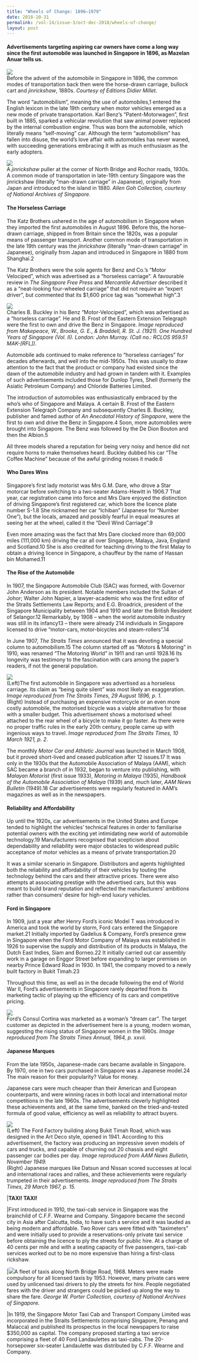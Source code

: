 ```yaml
---
title: "Wheels of Change: 1896–1970"
date: 2018-10-31
permalink: /vol-14/issue-3/oct-dec-2018/wheels-of-change/
layout: post
---
```

#### Advertisements targeting aspiring car owners have come a long way since the first automobile was launched in Singapore in 1896, as **Mazelan Anuar** tells us.

<img src="/images/Vol-14-issue-3/wheels-of-change/Wheels1.JPG">
<div style="background-color: white;">Before the advent of the automobile in Singapore in 1896, the common modes of transportation back then were the horse-drawn carriage, bullock cart and <i>jinrickshaw</i>, 1880s. <i>Courtesy of Editions Didier Millet.</i></div>

The word “automobilism”, meaning the use of automobiles,1 entered the English lexicon in the late 19th century when motor vehicles emerged as a new mode of private transportation. Karl Benz’s “Patent-Motorwagen”, first built in 1885, sparked a vehicular revolution that saw animal power replaced by the internal combustion engine. Thus was born the automobile, which literally means “self-moving” car. Although the term “automobilism” has fallen into disuse, the world’s love affair with automobiles has never waned, with succeeding generations embracing it with as much enthusiasm as the early adopters.

<img src="/images/Vol-14-issue-3/wheels-of-change/Wheels2.JPG">
<div style="background-color: white;">A <i>jinrickshaw</i> puller at the corner of North Bridge and Rochor roads, 1930s. A common mode of transportation in late-19th century Singapore was the jinrickshaw (literally “man-drawn carriage” in Japanese), originally from Japan and introduced to the island in 1880. <i>Allen Goh Collection, courtesy of National Archives of Singapore.</i></div>

#### **The Horseless Carriage**

The Katz Brothers ushered in the age of automobilism in Singapore when they imported the first automobiles in August 1896. Before this, the horse-drawn carriage, shipped in from Britain since the 1820s, was a popular means of passenger transport. Another common mode of transportation in the late 19th century was the *jinrickshaw* (literally “man-drawn carriage” in Japanese), originally from Japan and introduced in Singapore in 1880 from Shanghai.2

The Katz Brothers were the sole agents for Benz and Co.’s “Motor Velociped”, which was advertised as a “horseless carriage”. A favourable review in *The Singapore Free Press* and *Mercantile Advertiser* described it as a “neat-looking four-wheeled carriage” that did not require an “expert driver”, but commented that its $1,600 price tag was “somewhat high”.3

<img src="/images/Vol-14-issue-3/wheels-of-change/Wheels3.JPG">
<div style="background-color: white;">Charles B. Buckley in his Benz “Motor-Velociped”, which was advertised as a “horseless carriage”. He and B. Frost of the Eastern Extension Telegraph were the first to own and drive the Benz in Singapore. <i>Image reproduced from Makepeace, W., Brooke, G. E., & Braddell, R. St. J. (1921). One Hundred Years of Singapore (Vol. II). London: John Murray. (Call no.: RCLOS 959.51 MAK-[RFL]).</i></div>

Automobile ads continued to make reference to “horseless carriages” for decades afterwards, and well into the mid-1950s. This was usually to draw attention to the fact that the product or company had existed since the dawn of the automobile industry and had grown in tandem with it. Examples of such advertisements included those for Dunlop Tyres, Shell (formerly the Asiatic Petroleum Company) and Chloride Batteries Limited.

The introduction of automobiles was enthusiastically embraced by the who’s who of Singapore and Malaya. A certain B. Frost of the Eastern Extension Telegraph Company and subsequently Charles B. Buckley, publisher and famed author of *An Anecdotal History of Singapore*, were the first to own and drive the Benz in Singapore.4 Soon, more automobiles were brought into Singapore. The Benz was followed by the De Dion Bouton and then the Albion.5

All three models shared a reputation for being very noisy and hence did not require horns to make themselves heard. Buckley dubbed his car “The Coffee Machine” because of the awful grinding noises it made.6

#### **Who Dares Wins**

Singapore’s first lady motorist was Mrs G.M. Dare, who drove a Star motorcar before switching to a two-seater Adams-Hewitt in 1906.7  That year, car registration came into force and Mrs Dare enjoyed the distinction of driving Singapore’s first registered car, which bore the licence plate number S-1.8 She nicknamed her car “Ichiban” (Japanese for “Number One”), but the locals, amazed and possibly fearful in equal measures at seeing her at the wheel, called it the “Devil Wind Carriage”.9

Even more amazing was the fact that Mrs Dare clocked more than 69,000 miles (111,000 km) driving the car all over Singapore, Malaya, Java, England and Scotland.10  She is also credited for teaching driving to the first Malay to obtain a driving licence in Singapore, a chauffeur by the name of Hassan bin Mohamed.11

#### **The Rise of the Automobile**

In 1907, the Singapore Automobile Club (SAC) was formed, with Governor John Anderson as its president. Notable members included the Sultan of Johor; Walter John Napier, a lawyer-academic who was the first editor of the Straits Settlements Law Reports; and E.G. Broadrick, president of the Singapore Municipality between 1904 and 1910 and later the British Resident of Selangor.12 Remarkably, by 1908 – when the world automobile industry was still in its infancy13 – there were already 214 individuals in Singapore licensed to drive “motor-cars, motor-bicycles and steam-rollers”.14

In June 1907, *The Straits Times* announced that it was devoting a special column to automobilism.15 The column started off as “Motors & Motoring” in 1910, was renamed “The Motoring World” in 1911 and ran until 1928.16 Its longevity was testimony to the fascination with cars among the paper’s readers, if not the general population.

<img src="/images/Vol-14-issue-3/wheels-of-change/Wheels4.JPG">
<div style="background-color: white;">(Left)The first automobile in Singapore was advertised as a horseless carriage. Its claim as “being quite silent” was most likely an exaggeration. <i>Image reproduced from The Straits Times, 29 August 1896, p. 1.</i><br>
(Right) Instead of purchasing an expensive motorcycle or an even more costly automobile, the motorised bicycle was a viable alternative for those with a smaller budget. This advertisement shows a motorised wheel attached to the rear wheel of a bicycle to make it go faster. As there were no proper traffic rules in the early 20th century, people came up with ingenious ways to travel. <i>Image reproduced from The Straits Times, 10 March 1921, p. 2.</i></div>

The monthly *Motor Car and Athletic Journal* was launched in March 1908, but it proved short-lived and ceased publication after 12 issues.17 It was only in the 1930s that the Automobile Association of Malaya (AAM), which SAC became a branch of in 1932, began to venture into publishing, with *Malayan Motorist* (first issue 1933), *Motoring in Malaya* (1935), *Handbook of the Automobile Association of Malaya* (1939) and, much later, *AAM News Bulletin* (1949).18 Car advertisements were regularly featured in AAM’s magazines as well as in the newspapers.

#### **Reliability and Affordability**

Up until the 1920s, car advertisements in the United States and Europe tended to highlight the vehicles’ technical features in order to familiarise potential owners with the exciting yet intimidating new world of automobile technology.19 Manufacturers recognised that scepticism about dependability and reliability were major obstacles to widespread public acceptance of motor vehicles as a means of private transportation.20

It was a similar scenario in Singapore. Distributors and agents highlighted both the reliability and affordability of their vehicles by touting the technology behind the cars and their attractive prices. There were also attempts at associating prestige with the advertised cars, but this was meant to build brand reputation and reflected the manufacturers’ ambitions rather than consumers’ desire for high-end luxury vehicles.

#### **Ford in Singapore**

In 1909, just a year after Henry Ford’s iconic Model T was introduced in America and took the world by storm, Ford cars entered the Singapore market.21 Initially imported by Gadelius & Company, Ford’s presence grew in Singapore when the Ford Motor Company of Malaya was established in 1926 to supervise the supply and distribution of its products in Malaya, the Dutch East Indies, Siam and Borneo.22 It initially carried out car assembly work in a garage on Enggor Street before expanding to larger premises on nearby Prince Edward Road in 1930. In 1941, the company moved to a newly built factory in Bukit Timah.23

Throughout this time, as well as in the decade following the end of World War II, Ford’s advertisements in Singapore rarely departed from its marketing tactic of playing up the efficiency of its cars and competitive pricing.

<img src="/images/Vol-14-issue-3/wheels-of-change/Wheels5.JPG">
<div style="background-color: white;">Ford’s Consul Cortina was marketed as a woman’s “dream car”. The target customer as depicted in the advertisement here is a young, modern woman, suggesting the rising status of Singapore women in the 1960s. <i>Image reproduced from The Straits Times Annual, 1964, p. xxvii.</i></div>

#### **Japanese Marques**

From the late 1950s, Japanese-made cars became available in Singapore. By 1970, one in two cars purchased in Singapore was a Japanese model.24 The main reason for their popularity? Value for money.

Japanese cars were much cheaper than their American and European counterparts, and were winning races in both local and international motor competitions in the late 1960s. The advertisements cleverly highlighted these achievements and, at the same time, banked on the tried-and-tested formula of good value, efficiency as well as reliability to attract buyers.

<img src="/images/Vol-14-issue-3/wheels-of-change/Wheels6.JPG">
<div style="background-color: white;">(Left) The Ford Factory building along Bukit Timah Road, which was designed in the Art Deco style, opened in 1941. According to this advertisement, the factory was producing an impressive seven models of cars and trucks, and capable of churning out 20 chassis and eight passenger car bodies per day. <i>Image reproduced from AAM News Bulletin, November 1949.</i><br>
(Right) Japanese marques like Datsun and Nissan scored successes at local and international races and rallies, and these achievements were regularly trumpeted in their advertisements. <i>Image reproduced from The Straits Times, 29 March 1967, p. 15.</i></div>

|**TAXI! TAXI!**

|First introduced in 1910, the taxi-cab service in Singapore was the brainchild of C.F.F. Wearne and Company. Singapore became the second city in Asia after Calcutta, India, to have such a service and it was lauded as being modern and affordable. Two Rover cars were fitted with “taximeters” and were initially used to provide a reservations-only private taxi service before obtaining the licence to ply the streets for public hire. At a charge of 40 cents per mile and with a seating capacity of five passengers, taxi-cab services worked out to be no more expensive than hiring a first-class rickshaw.

|<img src="/images/Vol-14-issue-3/wheels-of-change/Wheels7.JPG">A fleet of taxis along North Bridge Road, 1968. Meters were made compulsory for all licensed taxis by 1953. However, many private cars were used by unlicensed taxi drivers to ply the streets for hire. People negotiated fares with the driver and strangers could be picked up along the way to share the fare. <i>George W. Porter Collection, courtesy of National Archives of Singapore.</i>

|In 1919, the Singapore Motor Taxi Cab and Transport Company Limited was incorporated in the Straits Settlements (comprising Singapore, Penang and Malacca) and published its prospectus in the local newspapers to raise $350,000 as capital. The company proposed starting a taxi service comprising a fleet of 40 Ford Landaulettes as taxi-cabs. The 20-horsepower six-seater Landaulette was distributed by C.F.F. Wearne and Company.